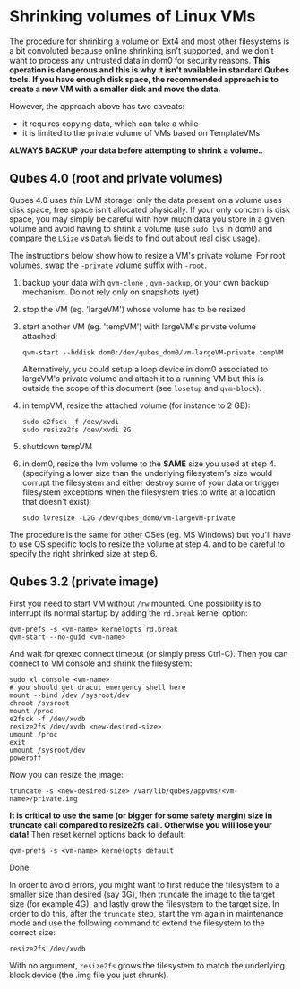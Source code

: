 Shrinking volumes of Linux VMs
==============================

The procedure for shrinking a volume on Ext4 and most other filesystems is a bit convoluted because online shrinking isn't supported, and we don't want to process any untrusted data in dom0 for security reasons. **This operation is dangerous and this is why it isn't available in standard Qubes tools. If you have enough disk space, the recommended approach is to create a new VM with a smaller disk and move the data.**

However, the approach above has two caveats:

- it requires copying data, which can take a while
- it is limited to the private volume of VMs based on TemplateVMs

**ALWAYS BACKUP your data before attempting to shrink a volume.**.


Qubes 4.0 (root and private volumes)
------------------------------------

Qubes 4.0 uses *thin* LVM storage: only the data present on a volume uses disk space, free space isn't allocated physically. If your only concern is disk space, you may simply be careful with how much data you store in a given volume and avoid having to shrink a volume (use `sudo lvs` in dom0 and compare the `LSize` vs `Data%` fields to find out about real disk usage).

The instructions below show how to resize a VM's private volume. For root volumes, swap the `-private` volume suffix with `-root`.

1. backup your data with `qvm-clone` , `qvm-backup`, or your own backup mechanism. Do not rely only on snapshots (yet)
2. stop the VM (eg. 'largeVM') whose volume has to be resized
3. start another VM (eg. 'tempVM') with largeVM's private volume attached:

    ~~~
    qvm-start --hddisk dom0:/dev/qubes_dom0/vm-largeVM-private tempVM
    ~~~

    Alternatively, you could setup a loop device in dom0 associated to largeVM's private volume and attach it to a running VM but this is outside the scope of this document (see `losetup` and `qvm-block`).

4. in tempVM, resize the attached volume (for instance to 2 GB):

    ~~~
    sudo e2fsck -f /dev/xvdi
    sudo resize2fs /dev/xvdi 2G
    ~~~

5. shutdown tempVM

6. in dom0, resize the lvm volume to the **SAME** size you used at step 4. (specifying a lower size than the underlying filesystem's size would corrupt the filesystem and either destroy some of your data or trigger filesystem exceptions when the filesystem tries to write at a location that doesn't exist):

    ~~~
    sudo lvresize -L2G /dev/qubes_dom0/vm-largeVM-private
    ~~~

The procedure is the same for other OSes (eg. MS Windows) but you'll have to use OS specific tools to resize the volume at step 4. and to be careful to specify the right shrinked size at step 6.


Qubes 3.2 (private image)
-------------------------

First you need to start VM without `/rw` mounted. One possibility is to interrupt its normal startup by adding the `rd.break` kernel option:

~~~
qvm-prefs -s <vm-name> kernelopts rd.break
qvm-start --no-guid <vm-name>
~~~

And wait for qrexec connect timeout (or simply press Ctrl-C). Then you can connect to VM console and shrink the filesystem:

~~~
sudo xl console <vm-name>
# you should get dracut emergency shell here
mount --bind /dev /sysroot/dev
chroot /sysroot
mount /proc
e2fsck -f /dev/xvdb
resize2fs /dev/xvdb <new-desired-size>
umount /proc
exit
umount /sysroot/dev
poweroff
~~~

Now you can resize the image:

~~~
truncate -s <new-desired-size> /var/lib/qubes/appvms/<vm-name>/private.img
~~~

**It is critical to use the same (or bigger for some safety margin) size in truncate call compared to resize2fs call. Otherwise you will lose your data!**  Then reset kernel options back to default:

~~~
qvm-prefs -s <vm-name> kernelopts default
~~~

Done.

In order to avoid errors, you might want to first reduce the filesystem to a smaller size than desired (say 3G), then truncate the image to the target size (for example 4G), and lastly grow the filesystem to the target size. In order to do this, after the `truncate` step, start the vm again in maintenance mode and use the following command to extend the filesystem to the correct size:

~~~
resize2fs /dev/xvdb
~~~

With no argument, `resize2fs` grows the filesystem to match the underlying block device (the .img file you just shrunk).
